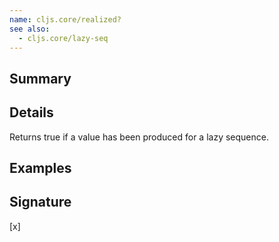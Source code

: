 ```yaml
---
name: cljs.core/realized?
see also:
  - cljs.core/lazy-seq
---
```


## Summary

## Details

Returns true if a value has been produced for a lazy sequence.

## Examples

## Signature
[x]
